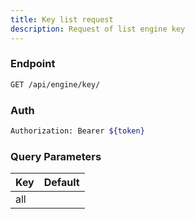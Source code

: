 ```yaml
---
title: Key list request
description: Request of list engine key
---
```


### Endpoint

```bash
GET /api/engine/key/
```

### Auth

```bash
Authorization: Bearer ${token}
```

### Query Parameters

| Key | Default |
|-----|---------|
| all |  |

